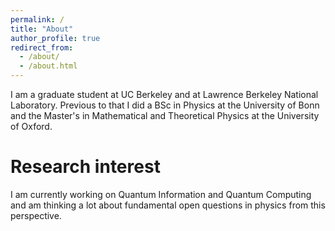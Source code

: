 ```yaml
---
permalink: /
title: "About"
author_profile: true
redirect_from: 
  - /about/
  - /about.html
---
```


I am a graduate student at UC Berkeley and at Lawrence Berkeley National Laboratory. Previous to that I did a BSc in Physics at the University of Bonn and the Master's in Mathematical and Theoretical Physics at the University of Oxford.

Research interest
======
I am currently working on Quantum Information and Quantum Computing and am thinking a lot about fundamental open questions in physics from this perspective.
